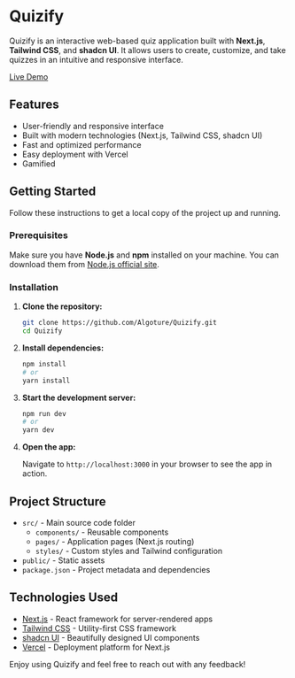 # Quizify

Quizify is an interactive web-based quiz application built with **Next.js**, **Tailwind CSS**, and **shadcn UI**. It allows users to create, customize, and take quizzes in an intuitive and responsive interface.

[Live Demo](https://quizify-rho.vercel.app)

## Features

- User-friendly and responsive interface
- Built with modern technologies (Next.js, Tailwind CSS, shadcn UI)
- Fast and optimized performance
- Easy deployment with Vercel
- Gamified 

## Getting Started

Follow these instructions to get a local copy of the project up and running.

### Prerequisites

Make sure you have **Node.js** and **npm** installed on your machine. You can download them from [Node.js official site](https://nodejs.org/).

### Installation

1. **Clone the repository:**

   ```bash
   git clone https://github.com/Algoture/Quizify.git
   cd Quizify
   ```

2. **Install dependencies:**

   ```bash
   npm install
   # or
   yarn install
   ```

3. **Start the development server:**

   ```bash
   npm run dev
   # or
   yarn dev
   ```

4. **Open the app:**

   Navigate to `http://localhost:3000` in your browser to see the app in action.

## Project Structure

- `src/` - Main source code folder
  - `components/` - Reusable components
  - `pages/` - Application pages (Next.js routing)
  - `styles/` - Custom styles and Tailwind configuration
- `public/` - Static assets
- `package.json` - Project metadata and dependencies

## Technologies Used

- [Next.js](https://nextjs.org/) - React framework for server-rendered apps
- [Tailwind CSS](https://tailwindcss.com/) - Utility-first CSS framework
- [shadcn UI](https://ui.shadcn.com/) - Beautifully designed UI components
- [Vercel](https://vercel.com/) - Deployment platform for Next.js


Enjoy using Quizify and feel free to reach out with any feedback!


